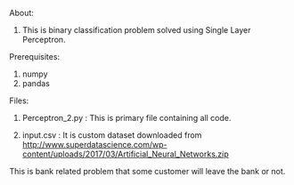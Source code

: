 About:
1. This is binary classification problem solved using Single Layer Perceptron.

Prerequisites:
1. numpy
2. pandas




Files:
1. Perceptron_2.py : This is primary file containing all code.  
	
2. input.csv : It is custom dataset downloaded from 				http://www.superdatascience.com/wp-content/uploads/2017/03/Artificial_Neural_Networks.zip

This is bank related problem that some customer will leave the bank or not.